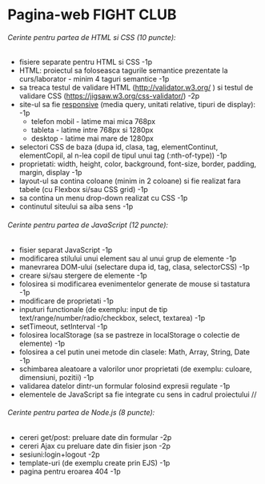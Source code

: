 # Pagina-web FIGHT CLUB

###### Cerinte pentru partea de HTML si CSS (10 puncte):

* fisiere separate pentru HTML si CSS -1p
* HTML: proiectul sa foloseasca tagurile semantice prezentate la curs/laborator - minim 4 taguri semantice -1p
* sa treaca testul de validare HTML (http://validator.w3.org/ ) si testul de validare CSS (https://jigsaw.w3.org/css-validator/) -2p
* site-ul sa fie [responsive](http://css-tricks.com/snippets/css/media-queries-for-standard-devices/) (media query, unitati relative, tipuri de display): -1p
  * telefon mobil - latime mai mica 768px
  * tableta - latime intre 768px si 1280px
  * desktop - latime mai mare de 1280px
* selectori CSS de baza (dupa id, clasa, tag, elementContinut, elementCopil, al n-lea copil de tipul unui tag (:nth-of-type)) -1p
* proprietati: width, height, color, background, font-size, border, padding, margin, display -1p
* layout-ul sa contina coloane (minim in 2 coloane) si fie realizat fara tabele (cu Flexbox si/sau CSS grid) -1p
* sa contina un menu drop-down realizat cu CSS -1p
* continutul siteului sa aiba sens -1p

###### Cerinte pentru partea de JavaScript (12 puncte):

* fisier separat JavaScript -1p
* modificarea stilului unui element sau al unui grup de elemente -1p
* manevrarea DOM-ului (selectare dupa id, tag, clasa, selectorCSS) -1p
* creare si/sau stergere de elemente -1p
* folosirea si modificarea evenimentelor generate de mouse si tastatura -1p
* modificare de proprietati -1p
* inputuri functionale (de exemplu: input de tip text/range/number/radio/checkbox, select, textarea) -1p
* setTimeout, setInterval -1p
* folosirea localStorage (sa se pastreze in localStorage o colectie de elemente) -1p
* folosirea a cel putin unei metode din clasele: Math, Array, String, Date -1p
* schimbarea aleatoare a valorilor unor proprietati (de exemplu: culoare, dimensiuni, pozitii) -1p
* validarea datelor dintr-un formular folosind expresii regulate -1p
* elementele de JavaScript sa fie integrate cu sens in cadrul proiectului //

###### Cerinte pentru partea de Node.js (8 puncte):

* cereri get/post: preluare date din formular -2p
* cereri Ajax cu preluare date din fisier json -2p
* sesiuni:login+logout -2p
* template-uri (de exemplu create prin EJS) -1p
* pagina pentru eroarea 404 -1p
